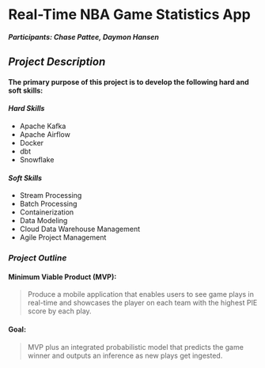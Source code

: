 # Real-Time NBA Game Statistics App
##### **Participants: Chase Pattee, Daymon Hansen**

## ***Project Description***
#### The primary purpose of this project is to develop the following hard and soft skills:
#### ***Hard Skills***
- Apache Kafka
- Apache Airflow
- Docker
- dbt
- Snowflake
#### ***Soft Skills***
- Stream Processing
- Batch Processing
- Containerization
- Data Modeling
- Cloud Data Warehouse Management
- Agile Project Management

### ***Project Outline***
#### **Minimum Viable Product (MVP)**: 
> Produce a mobile application that enables users to see game plays in real-time and showcases the player on each team with the highest PIE score by each play.
#### **Goal**:
> MVP plus an integrated probabilistic model that predicts the game winner and outputs an inference as new plays get ingested.
